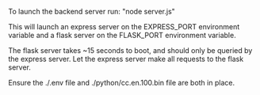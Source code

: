 To launch the backend server run:
"node server.js"

This will launch an express server on the EXPRESS_PORT environment variable
and a flask server on the FLASK_PORT environment variable.

The flask server takes ~15 seconds to boot, and should only be queried by the express server.
Let the express server make all requests to the flask server.

Ensure the ./.env file and ./python/cc.en.100.bin file are both in place.